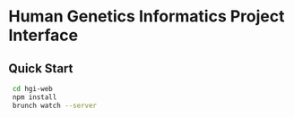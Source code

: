 # Human Genetics Informatics Project Interface

## Quick Start

```sh
 cd hgi-web
 npm install
 brunch watch --server
```


